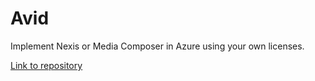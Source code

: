 # Avid

Implement Nexis or Media Composer in Azure using your own licenses.

[Link to repository](https://github.com/Azure/VideoEditorialInTheCloud/tree/master/EITC-BYOL)
